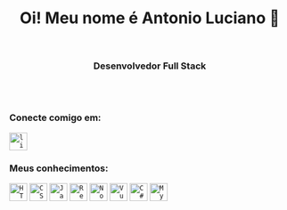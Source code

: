 <h1 align="center">Oi! Meu nome é Antonio Luciano 👨‍ </h1>
<br>
<h3 align="center"> Desenvolvedor Full Stack</h3>
<br>
<br>

<h3 align="left">Conecte comigo em:</h3>
<p align="left">

<a href="https://www.linkedin.com/in/antoniolucianorodrigues/" target="blank"> 
<code><img height="32" src="https://img.shields.io/badge/linkedin-20232A?style=for-the-badge&logo=linkedin&logoColor=white" alt="linkedin"/></code></code></a>
</code></code>
</p>

<h3 align="left">Meus conhecimentos:</h3>

<p align="left"> 

<code><img height="32" src="https://img.shields.io/badge/HTML5-E34F26?style=for-the-badge&logo=html5&logoColor=white" alt="HTML5"/></code></code>
<code><img height="32" src="https://img.shields.io/badge/CSS3-1572B6?style=for-the-badge&logo=css3&logoColor=white" alt="CSS"/></code>
<code><img height="32" src="https://img.shields.io/badge/-JavaScript-20232A?for-the-badge&logo=javascript" alt="Javascript"/></code>
<code><img height="32" src="https://img.shields.io/badge/-React.js%20-20232A?style=for-the-badge&logo=React.js&logoColor=white" alt="React.js"/></code>
<code><img height="32" src="https://img.shields.io/badge/-NodeJs%20-20232A?style=for-the-badge&logo=Node.js&logoColor=white" alt="NodeJS"/></code>
<code><img height="32" src="https://img.shields.io/badge/-Vue.js%20-20232A?style=for-the-badge&logo=Vue.js&logoColor=white" alt="Vue.js"/></code>
<code><img height="32" src="https://img.shields.io/badge/-%20C%23-20232A?style=for-the-badge" alt="C#"/></code>
<code><img height="32" src="https://img.shields.io/badge/-MySQL-20232A?style=for-the-badge&logo=mysql" alt="Mysql"/></code>
</p>
